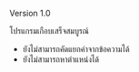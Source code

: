 Version 1.0

โปรแกรมเกือบเสร็จสมบูรณ์
 - ยังไม่สามารถคัดแยกคำจากข้อความได้
 - ยังไม่สามารถหาตำแหน่งได้